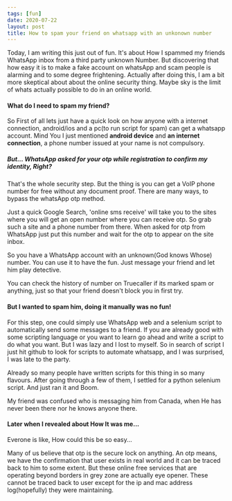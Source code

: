```yaml
---
tags: [fun]
date: 2020-07-22
layout: post
title: How to spam your friend on whatsapp with an unkonown number
---
```


Today, I am writing this just out of fun. It's about How I spammed my friends WhatsApp inbox from a third party unknown Number. But discovering that how easy it is to make a fake account on whatsApp and scam people is alarming and to some degree frightening. Actually after doing this, I am a bit more skeptical about about the online security thing. Maybe sky is the limit of whats actually possible to do in an online world.

#### What do I need to spam my friend?
So First of all lets just have a quick look on how anyone with a internet connection, android/ios and a pc(to run script for spam) can get a whatsapp account. Mind You I just mentioned **android device** and **an internet connection**, a phone number issued at your name is not compulsory.

##### But... WhatsApp asked for your otp while registration to confirm my identity, Right? 
That's the whole security step. But the thing is you can get a VoIP phone number for free without any document proof. There are many ways, to bypass the whatsApp otp method. 

Just a quick Google Search, 'online sms receive' will take you to the sites where you will get an open number where you can receive otp. So grab such a site and a phone number from there. When asked for otp from WhatsApp just put this number and wait for the otp to appear on the site inbox.

So you have a WhatsApp account with an unknown(God knows Whose) number. You can use it to have the fun. Just message your friend and let him play detective. 

You can check the history of number on Truecaller if its marked spam or anything, just so that your friend doesn't block you in first try.

#### But I wanted to spam him, doing it manually was no fun!
For this step, one could simply use WhatsApp web and a selenium script to automatically send some messages to a friend. If you are already good with some scripting language or you want to learn go ahead and write a script to do what you want.
But I was lazy and I lost to myself. So in search of script I just hit github to look for scripts to automate whatsapp, and I was surprised, I was late to the party.

Already so many people have written scripts for this thing in so many flavours. After going through a few of them, I settled for a python selenium script. And just ran it and Boom. 


My friend was confused who is messaging him from Canada, when He has never been there nor he knows anyone there.

#### Later when I revealed about How It was me...
Everone is like, How could this be so easy...

Many of us believe that otp is the secure lock on anything. An otp means, we have the confirmation that user exists in real world and it can be traced back to him to some extent. But these online free services that are operating beyond borders in grey zone are actually eye opener. These cannot be traced back to user except for the ip and mac address log(hopefully) they were maintaining.